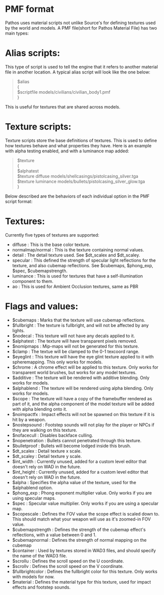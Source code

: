 # PMF format

Pathos uses material scripts not unlike Source's for defining textures 
used by the world and models. A PMF file(short for Pathos Material File)
has two main types:
 
# Alias scripts:
This type of script is used to tell the engine that it refers to another
material file in another location. A typical alias script will look like
the one below:

>$alias <br />
>{ <br />
>	$scriptfile models/civilians/civilian_body1.pmf <br />
>} <br />

This is useful for textures that are shared across models.

# Texture scripts:
Texture scripts store the base definitions of textures. This is used to
define how textures behave and what properties they have. Here is an
example with alpha testing enabled, and with a luminance map added:

>$texture <br />
>{ <br />
>	$alphatest <br />
>	$texture diffuse models/shellcasings/pistolcasing_silver.tga <br />
>	$texture luminance models/bullets/pistolcasing_silver_glow.tga <br />
>} <br />

Below described are the behaviors of each individual option in the PMF
script format:

# Textures:
Currently five types of textures are supported:
 - diffuse : This is the base color texture.
 - normalmap/normal : This is the texture containing normal values.
 - detail : The detail texture used. See $dt_scalex and $dt_scaley.
 - specular : This defined the strength of specular light reflections
              for the texture, and also cubemap reflections. See
			  $cubemaps, $phong_exp, $spec, $cubemapstrength.
 - luminance : This is used for textures that have a self-illumination
               component to them.
 - ao : This is used for Ambient Occlusion textures, same as PBR   

# Flags and values:
 - $cubemaps : Marks that the texture will use cubemap reflections.
 - $fullbright : The texture is fullbright, and will not be affected by 
                 any lights.
 - $nodecal : This texture will not have any decals applied to it.
 - $alphatest : The texture will have transparent pixels removed.
 - $nomipmaps : Mip-maps will not be generated for this texture.
 - $clamp : The textue will be clamped to the 0-1 texcoord range.
 - $eyeglint : This texture will have the eye glint texture applied
               to it with spheremapping. This only works for models.
 - $chrome : A chrome effect will be applied to this texture. Only
			 works for transparent world brushes, but works for any
			 model textures.
 - $additive : The texture will be rendered with additive blending.
               Only works for models.
 - $alphablend : The texture will be rendered using alpha blending.
                 Only works for models.
 - $scope : The texture will have a copy of the framebuffer rendered
            as part of it, and the alpha component of the model
			texture will be added with alpha blending onto it.
 - $noimpactfx : Impact effects will not be spawned on this texture
                 if it is hit by a weapon.
 - $nostepsound : Footstep sounds will not play for the player or
                  NPCs if they are walking on this texture.
 - $nofacecull : Disables backface culling.
 - $nopenetration : Bullets cannot penetrated through this texture.
 - $bulletproof : Bullets will become lodged inside this brush.
 - $dt_scalex : Detail texture x scale.
 - $dt_scaley : Detail texture y scale.
 - $int_width : Currently unused, added for a custom level editor
                that doesn't rely on WAD in the future.
 - $int_height : Currently unused, added for a custom level editor
                that doesn't rely on WAD in the future.
 - $alpha : Specifies the alpha value of the texture, used for
            the $alphablend option.
 - $phong_exp : Phong exponent multiplier value. Only works if you
                are using specular maps.
 - $spec : Specular value multiplier. Only works if you are using
           a specular map.
 - $scopescale : Defines the FOV value the scope effect is scaled
                 down to. This should match what your weapon will
				 use as it's zoomed-in FOV value.
 - $cubemapstrength : Defines the strength of the cubemap effect's
                      reflections, with a value between 0 and 1.
 - $cubemapnormal : Defines the strength of normal mapping on the cubemap
 - $container : Used by textures stored in WAD3 files, and should
                specify the name of the WAD3 file.
 - $scrollu : Defines the scroll speed on the U coordinate.
 - $scrollv : Defines the scroll speed on the V coordinate.
 - $fullbrightcolor : Defines the fullbright color for this
                      texture. Only works with models for now.
 - $material : Defines the material type for this texture, used
               for impact effects and footstep sounds.